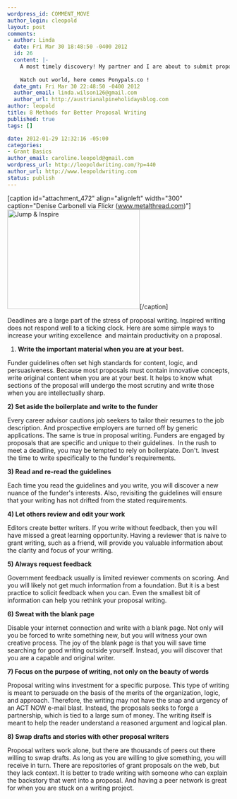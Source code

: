 ```yaml
--- 
wordpress_id: COMMENT_MOVE
author_login: cleopold
layout: post
comments: 
- author: Linda
  date: Fri Mar 30 18:48:50 -0400 2012
  id: 26
  content: |-
    A most timely discovery! My partner and I are about to submit proposals for a big funding project that could lead to really exciting developments for the business - we'll review what we have drafted and go in search of some constructive criticism to make sure we've covered all the right bases in our application.
    
    Watch out world, here comes Ponypals.co !
  date_gmt: Fri Mar 30 22:48:50 -0400 2012
  author_email: linda.wilson126@gmail.com
  author_url: http://austrianalpineholidaysblog.com
author: leopold
title: 8 Methods for Better Proposal Writing
published: true
tags: []

date: 2012-01-29 12:32:16 -05:00
categories: 
- Grant Basics
author_email: caroline.leopold@gmail.com
wordpress_url: http://leopoldwriting.com/?p=440
author_url: http://www.leopoldwriting.com
status: publish
---
```

[caption id="attachment_472" align="alignleft" width="300" caption="Denise Carbonell via Flickr (www.metalthread.com)"]<a href="http://leopoldwriting.com/wp-content/uploads/2012/01/inspire.jpg"><img class="size-medium wp-image-472" title="inspire" src="http://leopoldwriting.com/wp-content/uploads/2012/01/inspire-300x225.jpg" alt="Jump &amp; Inspire" width="300" height="225" /></a>[/caption]

Deadlines are a large part of the stress of proposal writing. Inspired writing does not respond well to a ticking clock. Here are some simple ways to increase your writing excellence  and maintain productivity on a proposal.

1) <strong>Write the important material when you are at your best. </strong>

Funder guidelines often set high standards for content, logic, and persuasiveness. Because most proposals must contain innovative concepts, write original content when you are at your best. It helps to know what sections of the proposal will undergo the most scrutiny and write those when you are intellectually sharp.

<strong>2) Set aside the boilerplate and write to the funder</strong>

Every career advisor cautions job seekers to tailor their resumes to the job description. And prospective employers are turned off by generic applications. The same is true in proposal writing. Funders are engaged by proposals that are specific and unique to their guidelines.  In the rush to meet a deadline, you may be tempted to rely on boilerplate. Don't. Invest the time to write specifically to the funder's requirements.

<strong>3) Read and re-read the guidelines</strong>

Each time you read the guidelines and you write, you will discover a new nuance of the funder's interests. Also, revisiting the guidelines will ensure that your writing has not drifted from the stated requirements.

<strong>4) Let others review and edit your work</strong>

Editors create better writers. If you write without feedback, then you will have missed a great learning opportunity. Having a reviewer that is naive to grant writing, such as a friend, will provide you valuable information about the clarity and focus of your writing.

<strong>5) Always request feedback</strong>

Government feedback usually is limited reviewer comments on scoring. And you will likely not get much information from a foundation. But it is a best practice to solicit feedback when you can. Even the smallest bit of information can help you rethink your proposal writing.

<strong>6) Sweat with the blank page</strong>

Disable your internet connection and write with a blank page. Not only will you be forced to write something new, but you will witness your own creative process. The joy of the blank page is that you will save time searching for good writing outside yourself. Instead, you will discover that you are a capable and original writer.

<strong>7) Focus on the purpose of writing, not only on the beauty of words</strong>

Proposal writing wins investment for a specific purpose. This type of writing is meant to persuade on the basis of the merits of the organization, logic, and approach. Therefore, the writing may not have the snap and urgency of an ACT NOW e-mail blast. Instead, the proposals seeks to forge a partnership, which is tied to a large sum of money. The writing itself is meant to help the reader understand a reasoned argument and logical plan.

<strong>8) Swap drafts and stories with other proposal writers</strong>

Proposal writers work alone, but there are thousands of peers out there willing to swap drafts. As long as you are willing to give something, you will receive in turn. There are repositories of grant proposals on the web, but they lack context. It is better to trade writing with someone who can explain the backstory that went into a proposal. And having a peer network is great for when you are stuck on a writing project.

&nbsp;
